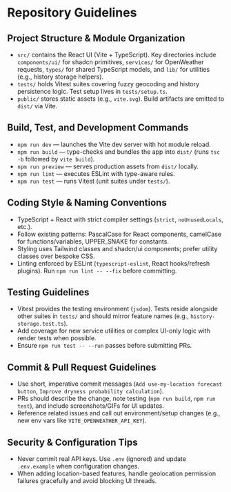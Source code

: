# Repository Guidelines

## Project Structure & Module Organization
- `src/` contains the React UI (Vite + TypeScript). Key directories include `components/ui/` for shadcn primitives, `services/` for OpenWeather requests, `types/` for shared TypeScript models, and `lib/` for utilities (e.g., history storage helpers).
- `tests/` holds Vitest suites covering fuzzy geocoding and history persistence logic. Test setup lives in `tests/setup.ts`.
- `public/` stores static assets (e.g., `vite.svg`). Build artifacts are emitted to `dist/` via Vite.

## Build, Test, and Development Commands
- `npm run dev` — launches the Vite dev server with hot module reload.
- `npm run build` — type-checks and bundles the app into `dist/` (runs `tsc -b` followed by `vite build`).
- `npm run preview` — serves production assets from `dist/` locally.
- `npm run lint` — executes ESLint with type-aware rules.
- `npm run test` — runs Vitest (unit suites under `tests/`).

## Coding Style & Naming Conventions
- TypeScript + React with strict compiler settings (`strict`, `noUnusedLocals`, etc.).
- Follow existing patterns: PascalCase for React components, camelCase for functions/variables, UPPER_SNAKE for constants.
- Styling uses Tailwind classes and shadcn/ui components; prefer utility classes over bespoke CSS.
- Linting enforced by ESLint (`typescript-eslint`, React hooks/refresh plugins). Run `npm run lint -- --fix` before committing.

## Testing Guidelines
- Vitest provides the testing environment (`jsdom`). Tests reside alongside other suites in `tests/` and should mirror feature names (e.g., `history-storage.test.ts`).
- Add coverage for new service utilities or complex UI-only logic with render tests when possible.
- Ensure `npm run test -- --run` passes before submitting PRs.

## Commit & Pull Request Guidelines
- Use short, imperative commit messages (`Add use-my-location forecast button`, `Improve dryness probability calculation`).
- PRs should describe the change, note testing (`npm run build`, `npm run test`), and include screenshots/GIFs for UI updates.
- Reference related issues and call out environment/setup changes (e.g., new env vars like `VITE_OPENWEATHER_API_KEY`).

## Security & Configuration Tips
- Never commit real API keys. Use `.env` (ignored) and update `.env.example` when configuration changes.
- When adding location-based features, handle geolocation permission failures gracefully and avoid blocking UI threads.
